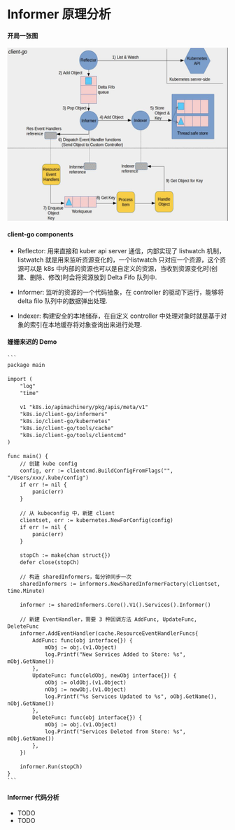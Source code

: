 # Informer 原理分析

#### 开局一张图
![informer](../images/informer.png)

#### client-go components
* Reflector: 用来直接和 kuber api server 通信，内部实现了 listwatch 机制，listwatch 就是用来监听资源变化的，一个listwatch 只对应一个资源，这个资源可以是 k8s 中内部的资源也可以是自定义的资源，当收到资源变化时(创建、删除、修改)时会将资源放到 Delta Fifo 队列中.

* Informer: 监听的资源的一个代码抽象，在 controller 的驱动下运行，能够将 delta filo 队列中的数据弹出处理.

* Indexer: 构建安全的本地储存，在自定义 controller 中处理对象时就是基于对象的索引在本地缓存将对象查询出来进行处理.

#### 姗姗来迟的 Demo
    ```
    package main

    import (
        "log"
        "time"

        v1 "k8s.io/apimachinery/pkg/apis/meta/v1"
        "k8s.io/client-go/informers"
        "k8s.io/client-go/kubernetes"
        "k8s.io/client-go/tools/cache"
        "k8s.io/client-go/tools/clientcmd"
    )

    func main() {
        // 创建 kube config
        config, err := clientcmd.BuildConfigFromFlags("", "/Users/xxx/.kube/config")
        if err != nil {
            panic(err)
        }

        // 从 kubeconfig 中，新建 client
        clientset, err := kubernetes.NewForConfig(config)
        if err != nil {
            panic(err)
        }

        stopCh := make(chan struct{})
        defer close(stopCh)

        // 构造 sharedInformers，每分钟同步一次
        sharedInformers := informers.NewSharedInformerFactory(clientset, time.Minute)

        informer := sharedInformers.Core().V1().Services().Informer()

        // 新建 EventHandler，需要 3 种回调方法 AddFunc, UpdateFunc, DeleteFunc
        informer.AddEventHandler(cache.ResourceEventHandlerFuncs{
            AddFunc: func(obj interface{}) {
                mObj := obj.(v1.Object)
                log.Printf("New Services Added to Store: %s", mObj.GetName())
            },
            UpdateFunc: func(oldObj, newObj interface{}) {
                oObj := oldObj.(v1.Object)
                nObj := newObj.(v1.Object)
                log.Printf("%s Services Updated to %s", oObj.GetName(), nObj.GetName())
            },
            DeleteFunc: func(obj interface{}) {
                mObj := obj.(v1.Object)
                log.Printf("Services Deleted from Store: %s", mObj.GetName())
            },
        })

        informer.Run(stopCh)
    }
    ```
#### Informer 代码分析
- TODO
- TODO
